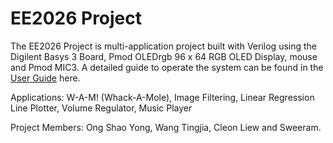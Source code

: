 # EE2026 Project
The EE2026 Project is multi-application project built with Verilog using the Digilent Basys 3 Board, Pmod OLEDrgb 96 x 64 RGB OLED Display, mouse and Pmod MIC3. A detailed guide to operate the system can be found in the [User Guide](User_Guide.pdf) here.

Applications: W-A-M! (Whack-A-Mole), Image Filtering, Linear Regression Line Plotter, Volume Regulator, Music Player

Project Members: Ong Shao Yong, Wang Tingjia, Cleon Liew and Sweeram.


